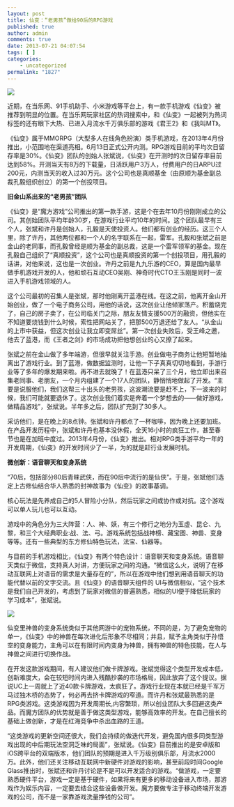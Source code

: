 ```yaml
---
layout: post
title: 仙变：“老男孩”做给90后的RPG游戏
published: true
author: admin
comments: true
date: 2013-07-21 04:07:54
tags: [ ]
categories:
    - uncategorized
permalink: "1827"
---
```

![][1]

近期，在当乐网、91手机助手、小米游戏等平台上，有一款手机游戏《仙变》被推荐到明显的位置。在当乐网玩家社区的热词搜索中，和《仙变》一起被列为热词标签的还有眼下大热、已进入月流水千万俱乐部的游戏《君王2》和《我叫MT》。

《仙变》属于MMORPG（大型多人在线角色扮演）类手机游戏，在2013年4月份推出，小范围地在渠道亮相。6月13日正式公开内测。RPG游戏目前的平均次日留存率是30%。《仙变》团队的创始人张斌说，《仙变》在开测时的次日留存率目前达到58%。开测当天有8万的下载量，日活跃用户3万人，付费用户的日ARPU过200元，内测当天的收入过30万元。这个公司也是真顺基金（由原顺为基金副总裁孔毅组织创立）的第一个创投项目。

**旧金山系出来的“老男孩”团队**

《仙变》是“魔方游戏”公司推出的第一款手游，这是个在去年10月份刚刚成立的公司。其创始团队平均年龄30岁，在游戏行业平均10年的时间。这个团队最早有三个人，张斌和许丹是创始人，孔毅是天使投资人。他们都有创业的经历。这三个人里，除了许丹，其他两位都和一个人的名字联系在一起，雷军。孔毅和张斌之前是金山的老同事，而孔毅曾经是顺为基金的副总裁，这是一个雷军领军的基金。现在孔毅自己组织了“真顺投资”，这个公司也是真顺投资的第一个创投项目，用孔毅的话讲，对他来说，这也是一次创业。许丹之前是九九乐游的CEO，算是国内最早做手机游戏开发的人，他和顽石互动CEO吴刚、神奇时代CTO王玉刚是同时一波进入手机游戏领域的人。

这个公司最初的召集人是张斌，那时他刚离开蓝港在线。在这之前，他离开金山开始创业，做了一个电子商务公司，用他的话说，这次创业让他倾家荡产。积蓄烧完了，自己的房子卖了，在公司临关门之际，朋友友情支援500万的融资，但他实在不知道要烧钱到什么时候，索性把网站关了，把那500万退还给了友人。“从金山的上市中获益，但这次创业让我立即变屌丝”。第一次创业失败后，受王峰之邀，他去了蓝港，而《王者之剑》的市场成功把他想创业的心又撩了起来。

张斌之前在金山做了多年端游，但很早就关注手游。创业做电子商务让他短暂地抽离出了游戏行业。到了蓝港，做数据监测时，让他一下子真真切切地看到，手游行业等了多年的爆发期来啦。再不进去就晚了！在蓝港只呆了三个月，他立即出来召集老同事、老朋友，一个月内组建了一个17人的团队，静悄悄地做起了开发。“主要是说服他们，我们这帮三十出头的老男孩，这波潮流要是赶不上，下一波来的时候，我们可能就要退休了。这次创业我们着实是奔着一个梦想去的——做好游戏，做精品游戏”，张斌说。半年多之后，团队扩充到了30多人。

采访他们，是在晚上的8点钟。张斌和许丹都点了一杯咖啡，因为晚上还要加班。在产品开发历程中，张斌和许丹也基本没休假，全天16小时的疯狂工作，甚至春节也是在加班中度过。2013年4月份，《仙变》推出。相对RPG类手游平均一年的开发周期，《仙变》的开发时间少了一半，为的就是赶行业发展时机。

**微创新：语音聊天和变身系统**

“70后，包括部分80后青睐武侠，而在90后中流行的是仙侠”。于是，张斌他们选定上古修仙结合华人熟悉的封神故事为《仙变》的故事基调。


  核心玩法是先养成自己的5人冒险小分队，然后玩家之间或协作或对抗。这个游戏可以单人玩儿也可以互动。


游戏中的角色分为三大阵营：人、神、妖，有三个修行之地分为玉虚、昆仑、九黎，和三个大经典职业:战、法、弓。游戏系统包括战神榜、藏宝图、神兽、变身等等。还有一些典型的东方修仙特色玩法，法宝、仙器等。

与目前的手机游戏相比，《仙变》有两个特色设计：语音聊天和变身系统。语音聊天类似于微信，支持真人对讲，方便玩家之间的沟通。“微信这么火，说明了在移动互联网上对语音的需求是大量存在的”，所以在游戏中他们想到用语音聊天的功能代替以前的文字交流。且《仙变》的语音聊天组件的 UI与微信相似，“这个技术是我们自己开发的，考虑到了玩家对微信的普遍熟悉，相似的UI便于降低玩家的学习成本”，张斌说。

![][2]

仙变里神兽的变身系统类似于其他网游中的宠物系统，不同的是，为了避免宠物的单一，《仙变》中的神兽在每次进化后形象不尽相同；并且，赋予主角类似于孙悟空的变身能力，主角可以在有限时间内变身为神兽，拥有神兽的特色技能，在人与神兽之间进行切换作战。

在开发这款游戏期间，有人建议他们做卡牌游戏。张斌觉得这个类型开发成本低，创新难度大，会在较短时间内进入残酷抄袭的市场格局，因此放弃了这个提议。据说UC上一周就上了近40款卡牌游戏，太疯狂了。游戏行业现在本就已经是千军万马过独木桥的态势了，何必再去挤卡牌游戏的窄道。而许丹和张斌最熟悉的是RPG类游戏。这类游戏因为开发周期长,内容繁琐，所以创业团队大多回避这类产品。而魔方团队的优势就是善于做这类型游戏，能够高效率的开发。在自己擅长的基础上做创新，才是在红海竞争中杀出血路的王道。

“这类游戏的更新空间还很大，我们会持续的做迭代开发，避免国内很多同类型游戏出现的中后期玩法空洞乏味的局面”，张斌说。《仙变》目前推出的是安卓版和iOS跨平台的双端版本，他们团队的预期是进入千万级别俱乐部，月流水2000万。此外，他们还关注移动互联网中新硬件对游戏的影响，甚至前段时间Google Glass推出时，张斌还和许丹讨论是不是可以开发适合的游戏。“做游戏，一定要熟悉硬件平台，游戏一定是基于硬件，如果将来有更多的移动设备进入市场，那游戏作为娱乐内容，一定要去结合这些设备做开发。魔方要做专注于移动终端开发游戏的公司，而不是一家靠游戏洗量挣钱的公司”。

 [1]: http://yongz.com/yz/wp-content/uploads/2013/07/20130627111337312.jpg
 [2]: http://yongz.com/yz/wp-content/uploads/2013/07/20130627081709752.jpg